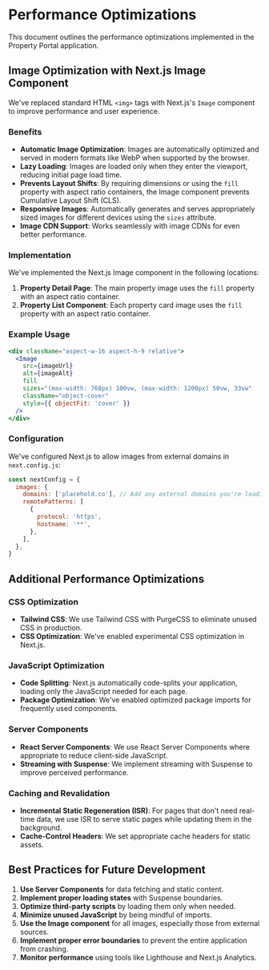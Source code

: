 # Performance Optimizations

This document outlines the performance optimizations implemented in the Property Portal application.

## Image Optimization with Next.js Image Component

We've replaced standard HTML `<img>` tags with Next.js's `Image` component to improve performance and user experience.

### Benefits

- **Automatic Image Optimization**: Images are automatically optimized and served in modern formats like WebP when supported by the browser.
- **Lazy Loading**: Images are loaded only when they enter the viewport, reducing initial page load time.
- **Prevents Layout Shifts**: By requiring dimensions or using the `fill` property with aspect ratio containers, the Image component prevents Cumulative Layout Shift (CLS).
- **Responsive Images**: Automatically generates and serves appropriately sized images for different devices using the `sizes` attribute.
- **Image CDN Support**: Works seamlessly with image CDNs for even better performance.

### Implementation

We've implemented the Next.js Image component in the following locations:

1. **Property Detail Page**: The main property image uses the `fill` property with an aspect ratio container.
2. **Property List Component**: Each property card image uses the `fill` property with an aspect ratio container.

### Example Usage

```jsx
<div className="aspect-w-16 aspect-h-9 relative">
  <Image
    src={imageUrl}
    alt={imageAlt}
    fill
    sizes="(max-width: 768px) 100vw, (max-width: 1200px) 50vw, 33vw"
    className="object-cover"
    style={{ objectFit: 'cover' }}
  />
</div>
```

### Configuration

We've configured Next.js to allow images from external domains in `next.config.js`:

```js
const nextConfig = {
  images: {
    domains: ['placehold.co'], // Add any external domains you're loading images from
    remotePatterns: [
      {
        protocol: 'https',
        hostname: '**',
      },
    ],
  },
}
```

## Additional Performance Optimizations

### CSS Optimization

- **Tailwind CSS**: We use Tailwind CSS with PurgeCSS to eliminate unused CSS in production.
- **CSS Optimization**: We've enabled experimental CSS optimization in Next.js.

### JavaScript Optimization

- **Code Splitting**: Next.js automatically code-splits your application, loading only the JavaScript needed for each page.
- **Package Optimization**: We've enabled optimized package imports for frequently used components.

### Server Components

- **React Server Components**: We use React Server Components where appropriate to reduce client-side JavaScript.
- **Streaming with Suspense**: We implement streaming with Suspense to improve perceived performance.

### Caching and Revalidation

- **Incremental Static Regeneration (ISR)**: For pages that don't need real-time data, we use ISR to serve static pages while updating them in the background.
- **Cache-Control Headers**: We set appropriate cache headers for static assets.

## Best Practices for Future Development

1. **Use Server Components** for data fetching and static content.
2. **Implement proper loading states** with Suspense boundaries.
3. **Optimize third-party scripts** by loading them only when needed.
4. **Minimize unused JavaScript** by being mindful of imports.
5. **Use the Image component** for all images, especially those from external sources.
6. **Implement proper error boundaries** to prevent the entire application from crashing.
7. **Monitor performance** using tools like Lighthouse and Next.js Analytics.
